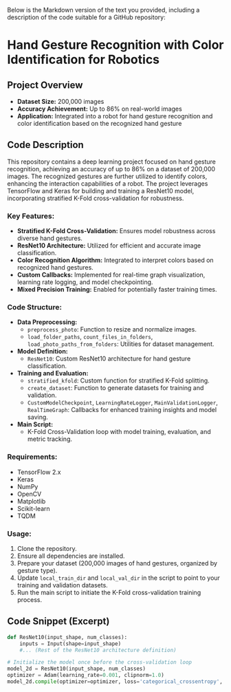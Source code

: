 Below is the Markdown version of the text you provided, including a description of the code suitable for a GitHub repository:

**Hand Gesture Recognition with Color Identification for Robotics**
====================================================================

**Project Overview**
-------------------

* **Dataset Size:** 200,000 images
* **Accuracy Achievement:** Up to 86% on real-world images
* **Application:** Integrated into a robot for hand gesture recognition and color identification based on the recognized hand gesture

**Code Description**
--------------------

This repository contains a deep learning project focused on hand gesture recognition, achieving an accuracy of up to 86% on a dataset of 200,000 images. The recognized gestures are further utilized to identify colors, enhancing the interaction capabilities of a robot. The project leverages TensorFlow and Keras for building and training a ResNet10 model, incorporating stratified K-Fold cross-validation for robustness.

### Key Features:

* **Stratified K-Fold Cross-Validation:** Ensures model robustness across diverse hand gestures.
* **ResNet10 Architecture:** Utilized for efficient and accurate image classification.
* **Color Recognition Algorithm:** Integrated to interpret colors based on recognized hand gestures.
* **Custom Callbacks:** Implemented for real-time graph visualization, learning rate logging, and model checkpointing.
* **Mixed Precision Training:** Enabled for potentially faster training times.

### Code Structure:

* **Data Preprocessing:**
	+ `preprocess_photo`: Function to resize and normalize images.
	+ `load_folder_paths`, `count_files_in_folders`, `load_photo_paths_from_folders`: Utilities for dataset management.
* **Model Definition:**
	+ `ResNet10`: Custom ResNet10 architecture for hand gesture classification.
* **Training and Evaluation:**
	+ `stratified_kfold`: Custom function for stratified K-Fold splitting.
	+ `create_dataset`: Function to generate datasets for training and validation.
	+ `CustomModelCheckpoint`, `LearningRateLogger`, `MainValidationLogger`, `RealTimeGraph`: Callbacks for enhanced training insights and model saving.
* **Main Script:**
	+ K-Fold Cross-Validation loop with model training, evaluation, and metric tracking.

### Requirements:

* TensorFlow 2.x
* Keras
* NumPy
* OpenCV
* Matplotlib
* Scikit-learn
* TQDM

### Usage:

1. Clone the repository.
2. Ensure all dependencies are installed.
3. Prepare your dataset (200,000 images of hand gestures, organized by gesture type).
4. Update `local_train_dir` and `local_val_dir` in the script to point to your training and validation datasets.
5. Run the main script to initiate the K-Fold cross-validation training process.




**Code Snippet (Excerpt)**
---------------------------

```python
def ResNet10(input_shape, num_classes):
    inputs = Input(shape=input_shape)
    #... (Rest of the ResNet10 architecture definition)

# Initialize the model once before the cross-validation loop
model_2d = ResNet10(input_shape, num_classes)
optimizer = Adam(learning_rate=0.001, clipnorm=1.0)
model_2d.compile(optimizer=optimizer, loss='categorical_crossentropy', metrics=['accuracy'])
```

